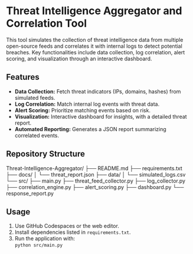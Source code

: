 # Threat Intelligence Aggregator and Correlation Tool

This tool simulates the collection of threat intelligence data from multiple open-source feeds and correlates it with internal logs to detect potential breaches. Key functionalities include data collection, log correlation, alert scoring, and visualization through an interactive dashboard.

## Features
- **Data Collection:** Fetch threat indicators (IPs, domains, hashes) from simulated feeds.
- **Log Correlation:** Match internal log events with threat data.
- **Alert Scoring:** Prioritize matching events based on risk.
- **Visualization:** Interactive dashboard for insights, with a detailed threat report.
- **Automated Reporting:** Generates a JSON report summarizing correlated events.

## Repository Structure
Threat-Intelligence-Aggregator/
├── README.md
├── requirements.txt
├── docs/
│   └── threat_report.json
├── data/
│   └── simulated_logs.csv
└── src/
    ├── main.py
    ├── threat_feed_collector.py
    ├── log_collector.py
    ├── correlation_engine.py
    ├── alert_scoring.py
    ├── dashboard.py
    └── response_report.py

## Usage

1. Use GitHub Codespaces or the web editor.
2. Install dependencies listed in `requirements.txt`.
3. Run the application with:  
   `python src/main.py`
